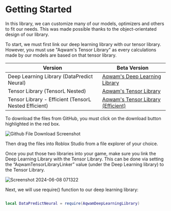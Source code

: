 # Getting Started

In this library, we can customize many of our models, optimizers and others to fit our needs. This was made possible thanks to the object-orientated design of our library.

To start, we must first link our deep learning library with our tensor library. However, you must use "Aqwam's Tensor Library" as every calculations made by our models are based on that tensor library.

| Version                                                   | Beta Version                                                                                                                                                    |
|-----------------------------------------------------------|-----------------------------------------------------------------------------------------------------------------------------------------------------------------|
| Deep Learning Library (DataPredict Neural)                | [Aqwam's Deep Learning Library](https://github.com/AqwamCreates/DataPredict-Neural/blob/main/module_scripts/AqwamDeepLearningLibrary.rbxm)                      |
| Tensor Library (TensorL Nested)                           | [Aqwam's Tensor Library](https://github.com/AqwamCreates/TensorL/blob/main/TensorL_Nested_Table.lua)                                                            |
| Tensor Library - Efficient (TensorL Nested Efficient)     | [Aqwam's Tensor Library (Efficient)](https://github.com/AqwamCreates/TensorL/blob/main/TensorL_Table_Nested_Efficient.lua)                                      |

To download the files from GitHub, you must click on the download button highlighted in the red box.

![Github File Download Screenshot](https://github.com/AqwamCreates/DataPredict/assets/67371914/b921d568-81b9-4f47-8a96-e0ab0316a4fe)

Then drag the files into Roblox Studio from a file explorer of your choice.

Once you put those two libraries into your game, make sure you link the Deep Learning Library with the Tensor Library. This can be done via setting the “AqwamTensorLibraryLinker” value (under the Deep Learning library) to the Tensor Library.

![Screenshot 2024-06-08 071322](https://github.com/AqwamCreates/DataPredict-Neural/assets/67371914/c4ccb9b9-4c02-4708-bffd-5959e73d99f0)

Next, we will use require() function to our deep learning library:

```lua

local DataPredictNeural = require(AqwamDeepLearningLibrary) 

```
